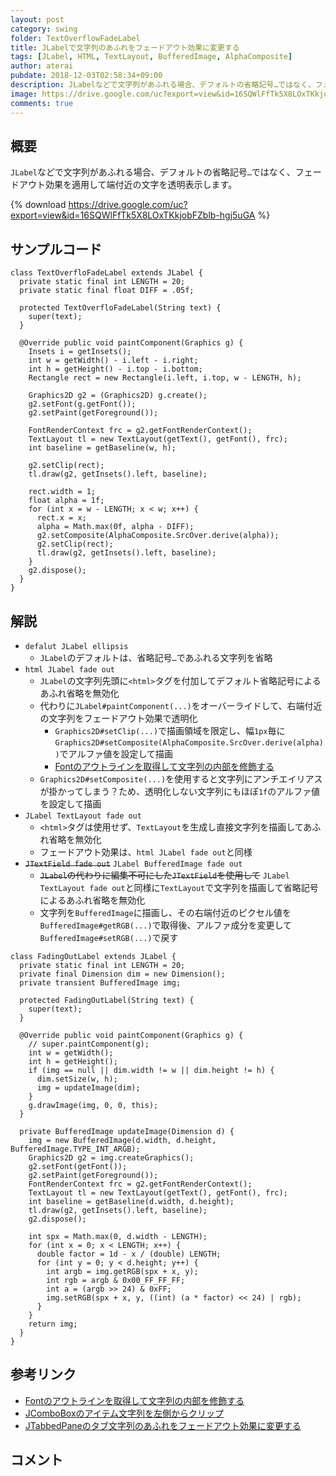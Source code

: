 ```yaml
---
layout: post
category: swing
folder: TextOverflowFadeLabel
title: JLabelで文字列のあふれをフェードアウト効果に変更する
tags: [JLabel, HTML, TextLayout, BufferedImage, AlphaComposite]
author: aterai
pubdate: 2018-12-03T02:58:34+09:00
description: JLabelなどで文字列があふれる場合、デフォルトの省略記号…ではなく、フェードアウト効果を適用して端付近の文字を透明表示します。
image: https://drive.google.com/uc?export=view&id=16SQWlFfTk5X8LOxTKkjobFZblb-hgj5uGA
comments: true
---
```

## 概要
`JLabel`などで文字列があふれる場合、デフォルトの省略記号`…`ではなく、フェードアウト効果を適用して端付近の文字を透明表示します。

{% download https://drive.google.com/uc?export=view&id=16SQWlFfTk5X8LOxTKkjobFZblb-hgj5uGA %}

## サンプルコード
<pre class="prettyprint"><code>class TextOverfloFadeLabel extends JLabel {
  private static final int LENGTH = 20;
  private static final float DIFF = .05f;

  protected TextOverfloFadeLabel(String text) {
    super(text);
  }

  @Override public void paintComponent(Graphics g) {
    Insets i = getInsets();
    int w = getWidth() - i.left - i.right;
    int h = getHeight() - i.top - i.bottom;
    Rectangle rect = new Rectangle(i.left, i.top, w - LENGTH, h);

    Graphics2D g2 = (Graphics2D) g.create();
    g2.setFont(g.getFont());
    g2.setPaint(getForeground());

    FontRenderContext frc = g2.getFontRenderContext();
    TextLayout tl = new TextLayout(getText(), getFont(), frc);
    int baseline = getBaseline(w, h);

    g2.setClip(rect);
    tl.draw(g2, getInsets().left, baseline);

    rect.width = 1;
    float alpha = 1f;
    for (int x = w - LENGTH; x &lt; w; x++) {
      rect.x = x;
      alpha = Math.max(0f, alpha - DIFF);
      g2.setComposite(AlphaComposite.SrcOver.derive(alpha));
      g2.setClip(rect);
      tl.draw(g2, getInsets().left, baseline);
    }
    g2.dispose();
  }
}
</code></pre>

## 解説
- `defalut JLabel ellipsis`
    - `JLabel`のデフォルトは、省略記号`…`であふれる文字列を省略
- `html JLabel fade out`
    - `JLabel`の文字列先頭に`<html>`タグを付加してデフォルト省略記号によるあふれ省略を無効化
    - 代わりに`JLabel#paintComponent(...)`をオーバーライドして、右端付近の文字列をフェードアウト効果で透明化
        - `Graphics2D#setClip(...)`で描画領域を限定し、幅`1px`毎に`Graphics2D#setComposite(AlphaComposite.SrcOver.derive(alpha))`でアルファ値を設定して描画
        - [Fontのアウトラインを取得して文字列の内部を修飾する](https://ateraimemo.com/Swing/LineSplittingLabel.html)
    - `Graphics2D#setComposite(...)`を使用すると文字列にアンチエイリアスが掛かってしまう？ため、透明化しない文字列にもほぼ`1f`のアルファ値を設定して描画
- `JLabel TextLayout fade out`
    - `<html>`タグは使用せず、`TextLayout`を生成し直接文字列を描画してあふれ省略を無効化
    - フェードアウト効果は、`html JLabel fade out`と同様
- ~~`JTextField fade out`~~ `JLabel BufferedImage fade out`
    - ~~`JLabel`の代わりに編集不可にした`JTextField`を使用して~~ `JLabel TextLayout fade out`と同様に`TextLayout`で文字列を描画して省略記号によるあふれ省略を無効化
    - 文字列を`BufferedImage`に描画し、その右端付近のピクセル値を`BufferedImage#getRGB(...)`で取得後、アルファ成分を変更して`BufferedImage#setRGB(...)`で戻す

<!-- dummy comment line for breaking list -->

<pre class="prettyprint"><code>class FadingOutLabel extends JLabel {
  private static final int LENGTH = 20;
  private final Dimension dim = new Dimension();
  private transient BufferedImage img;

  protected FadingOutLabel(String text) {
    super(text);
  }

  @Override public void paintComponent(Graphics g) {
    // super.paintComponent(g);
    int w = getWidth();
    int h = getHeight();
    if (img == null || dim.width != w || dim.height != h) {
      dim.setSize(w, h);
      img = updateImage(dim);
    }
    g.drawImage(img, 0, 0, this);
  }

  private BufferedImage updateImage(Dimension d) {
    img = new BufferedImage(d.width, d.height, BufferedImage.TYPE_INT_ARGB);
    Graphics2D g2 = img.createGraphics();
    g2.setFont(getFont());
    g2.setPaint(getForeground());
    FontRenderContext frc = g2.getFontRenderContext();
    TextLayout tl = new TextLayout(getText(), getFont(), frc);
    int baseline = getBaseline(d.width, d.height);
    tl.draw(g2, getInsets().left, baseline);
    g2.dispose();

    int spx = Math.max(0, d.width - LENGTH);
    for (int x = 0; x &lt; LENGTH; x++) {
      double factor = 1d - x / (double) LENGTH;
      for (int y = 0; y &lt; d.height; y++) {
        int argb = img.getRGB(spx + x, y);
        int rgb = argb &amp; 0x00_FF_FF_FF;
        int a = (argb &gt;&gt; 24) &amp; 0xFF;
        img.setRGB(spx + x, y, ((int) (a * factor) &lt;&lt; 24) | rgb);
      }
    }
    return img;
  }
}
</code></pre>

## 参考リンク
- [Fontのアウトラインを取得して文字列の内部を修飾する](https://ateraimemo.com/Swing/LineSplittingLabel.html)
- [JComboBoxのアイテム文字列を左側からクリップ](https://ateraimemo.com/Swing/LeftClippedComboBox.html)
- [JTabbedPaneのタブ文字列のあふれをフェードアウト効果に変更する](https://ateraimemo.com/Swing/TextOverflowFadeTabbedPane.html)

<!-- dummy comment line for breaking list -->

## コメント
